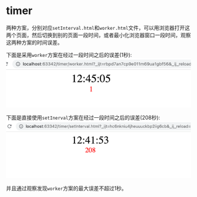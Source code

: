 # timer

两种方案，分别对应`setInterval.html`和`worker.html`文件，可以用浏览器打开这两个页面，然后切换到别的页面一段时间，或者最小化浏览器窗口一段时间，观察这两种方案的时间误差。

下面是采用`worker`方案在经过一段时间之后的误差(1秒):
![img.png](snapshot/worker.png)

下面是直接使用`setInerval`方案在经过一段时间之后的误差(208秒):
![img_1.png](snapshot/setInterval.png)

并且通过观察发现`worker`方案的最大误差不超过1秒。
